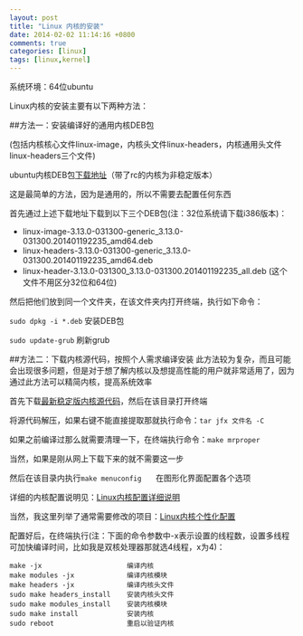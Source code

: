```yaml
---
layout: post
title: "Linux 内核的安装"
date: 2014-02-02 11:14:16 +0800
comments: true
categories: [linux]
tags: [linux,kernel]
---
```

系统环境：64位ubuntu

Linux内核的安装主要有以下两种方法：

##方法一：安装编译好的通用内核DEB包

(包括内核核心文件linux-image，内核头文件linux-headers，内核通用头文件linux-headers三个文件)

ubuntu内核DEB包[下载地址](http://kernel.ubuntu.com/~kernel-ppa/mainline/)（带了rc的内核为非稳定版本）
<!--more-->
这是最简单的方法，因为是通用的，所以不需要去配置任何东西

首先通过上述下载地址下载到以下三个DEB包(注：32位系统请下载i386版本)：

 - linux-image-3.13.0-031300-generic_3.13.0-031300.201401192235_amd64.deb
 - linux-headers-3.13.0-031300-generic_3.13.0-031300.201401192235_amd64.deb
 - linux-header-3.13.0-031300_3.13.0-031300.201401192235_all.deb	(这个文件不用区分32位和64位)

然后把他们放到同一个文件夹，在该文件夹内打开终端，执行如下命令：

`sudo dpkg -i *.deb`            安装DEB包

`sudo update-grub`        	刷新grub

##方法二：下载内核源代码，按照个人需求编译安装
此方法较为复杂，而且可能会出现很多问题，但是对于想了解内核以及想提高性能的用户就非常适用了，因为通过此方法可以精简内核，提高系统效率

首先下载[最新稳定版内核源代码](http://kernel.org)，然后在该目录打开终端

将源代码解压，如果右键不能直接提取那就执行命令：`tar jfx 文件名 -C`

如果之前编译过那么就需要清理一下，在终端执行命令：`make mrproper`

当然，如果是刚从网上下载下来的就不需要这一步

然后在该目录内执行`make menuconfig	`
在图形化界面配置各个选项

详细的内核配置说明见：[Linux内核配置详细说明](http://haofly.net/blog/2014/02/02/linux-kernel/)

当然，我这里列举了通常需要修改的项目：[Linux内核个性化配置](http://haofly.net/blog/2014/02/02/kernel-mainmenu/)

配置好后，在终端执行(注：下面的命令参数中-x表示设置的线程数，设置多线程可加快编译时间，比如我是双核处理器那就选4线程，x为4)：

    make -jx                     编译内核
    make modules -jx             编译内核模块
    make headers -jx             编译内核头文件
    sudo make headers_install    安装内核头文件
    sudo make modules_install    安装内核模块
    sudo make install            安装内核
    sudo reboot                  重启以验证内核



